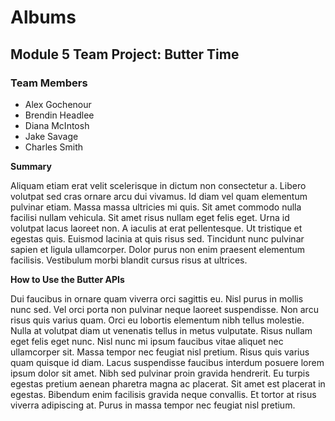 # Albums

## Module 5 Team Project: Butter Time

### Team Members

- Alex Gochenour
- Brendin Headlee
- Diana McIntosh
- Jake Savage
- Charles Smith


**Summary**

Aliquam etiam erat velit scelerisque in dictum non consectetur a. Libero volutpat sed cras ornare arcu dui vivamus. Id diam vel quam elementum pulvinar etiam. Massa massa ultricies mi quis. Sit amet commodo nulla facilisi nullam vehicula. Sit amet risus nullam eget felis eget. Urna id volutpat lacus laoreet non. A iaculis at erat pellentesque. Ut tristique et egestas quis. Euismod lacinia at quis risus sed. Tincidunt nunc pulvinar sapien et ligula ullamcorper. Dolor purus non enim praesent elementum facilisis. Vestibulum morbi blandit cursus risus at ultrices.

**How to Use the Butter APIs**

Dui faucibus in ornare quam viverra orci sagittis eu. Nisl purus in mollis nunc sed. Vel orci porta non pulvinar neque laoreet suspendisse. Non arcu risus quis varius quam. Orci eu lobortis elementum nibh tellus molestie. Nulla at volutpat diam ut venenatis tellus in metus vulputate. Risus nullam eget felis eget nunc. Nisl nunc mi ipsum faucibus vitae aliquet nec ullamcorper sit. Massa tempor nec feugiat nisl pretium. Risus quis varius quam quisque id diam. Lacus suspendisse faucibus interdum posuere lorem ipsum dolor sit amet. Nibh sed pulvinar proin gravida hendrerit. Eu turpis egestas pretium aenean pharetra magna ac placerat. Sit amet est placerat in egestas. Bibendum enim facilisis gravida neque convallis. Et tortor at risus viverra adipiscing at. Purus in massa tempor nec feugiat nisl pretium.

